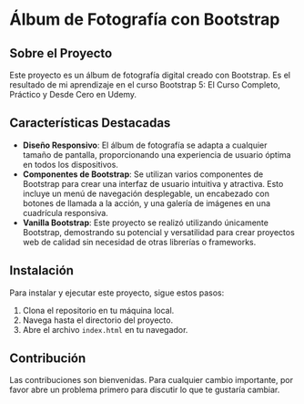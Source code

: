 # Álbum de Fotografía con Bootstrap

## Sobre el Proyecto

Este proyecto es un álbum de fotografía digital creado con Bootstrap. Es el resultado de mi aprendizaje en el curso Bootstrap 5: El Curso Completo, Práctico y Desde Cero en Udemy.

## Características Destacadas

- **Diseño Responsivo**: El álbum de fotografía se adapta a cualquier tamaño de pantalla, proporcionando una experiencia de usuario óptima en todos los dispositivos.
- **Componentes de Bootstrap**: Se utilizan varios componentes de Bootstrap para crear una interfaz de usuario intuitiva y atractiva. Esto incluye un menú de navegación desplegable, un encabezado con botones de llamada a la acción, y una galería de imágenes en una cuadrícula responsiva.
- **Vanilla Bootstrap**: Este proyecto se realizó utilizando únicamente Bootstrap, demostrando su potencial y versatilidad para crear proyectos web de calidad sin necesidad de otras librerías o frameworks.

## Instalación

Para instalar y ejecutar este proyecto, sigue estos pasos:

1. Clona el repositorio en tu máquina local.
2. Navega hasta el directorio del proyecto.
3. Abre el archivo `index.html` en tu navegador.

## Contribución

Las contribuciones son bienvenidas. Para cualquier cambio importante, por favor abre un problema primero para discutir lo que te gustaría cambiar.
